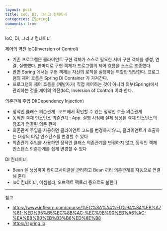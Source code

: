 ```yaml
---
layout: post
title: IoC, DI, 그리고 컨테이너
categories: [Spring]
comments: true
---
```


IoC, DI, 그리고 컨테이너

제어의 역전 IoC(Inversion of Control)
- 기존 프로그램은 클라이언트 구현 객체가 스스로 필요한 서버 구현 객체를 생성, 연결, 실행했다. 한마디로 구현 객체가 프로그램의 제어 흐름을 스스로 조종했다.
- 반면 Spring 에서는 구현 객체는 자신의 로직을 실행하는 역할만 담당한다. 프로그램의 제어 흐름은 Spring DI Container 가 가져간다.
- 프로그램의 제어 흐름을 (개발자가) 직접 제어하는 것이 아니라 외부(Spring)에서 관리하는 것을 제어의 역전(IoC, Inversion of Control) 이라 한다.

의존관계 주입 DI(Dependency Injection)
- 정적인 클래스 의존관계 : 코드에서 확인할 수 있는 정적인 호출 의존관계
- 동적인 객체 인스턴스 의존관계 : App. 실행 시점에 실제 생성된 객체 인스턴스의 참조가 연결된 의존 관계
- 의존관계 주입을 사용하면 클라이언트 코드를 변경하지 않고, 클라이언트가 호출하는 대상의 타입 인스턴스를 변경할 수 있다
- 의존관계 주입을 사용하면 정적인 클래스 의존관계를 변경하지 않고, 동적인 객체 인스턴스 의존관계를 쉽게 변경할 수 있다

DI 컨테이너
- Bean 을 생성하여 라이프사이클을 관리하고 Bean 끼리 의존관계를 자동으로 연결해 준다
- IoC 컨테이너, 어셈블러, 오브젝트 팩토리 등으로도 불린다

-----------

참고

- https://www.inflearn.com/course/%EC%8A%A4%ED%94%84%EB%A7%81-%ED%95%B5%EC%8B%AC-%EC%9B%90%EB%A6%AC-%EA%B8%B0%EB%B3%B8%ED%8E%B8
- https://spring.io
